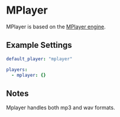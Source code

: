 # MPlayer

MPlayer is based on the [MPlayer engine](http://www.mplayerhq.hu/design7/news.html).

## Example Settings

``` yaml
default_player: "mplayer"

players:
  - mplayer: {}
```

## Notes

Mplayer handles both mp3 and wav formats.
